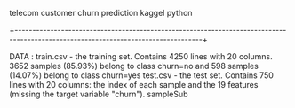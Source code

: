 telecom customer churn prediction kaggel python

+----------------------------------------------------------------------------------------------------------------------------------+

DATA : train.csv - the training set. Contains 4250 lines with 20 columns. 3652 samples (85.93%) belong to class churn=no and 598 samples (14.07%) belong to class churn=yes test.csv - the test set. Contains 750 lines with 20 columns: the index of each sample and the 19 features (missing the target variable "churn"). sampleSub
